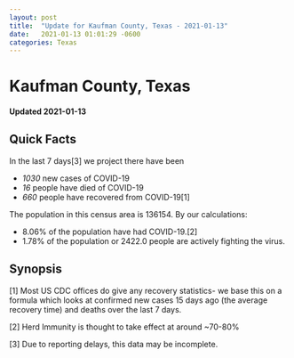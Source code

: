 ```yaml
---
layout: post
title:  "Update for Kaufman County, Texas - 2021-01-13"
date:   2021-01-13 01:01:29 -0600
categories: Texas
---
```


# Kaufman County, Texas
#### Updated 2021-01-13

## Quick Facts

In the last 7 days[3] we project there have been
- *1030* new cases of COVID-19
- *16* people have died of COVID-19
- *660* people have recovered from COVID-19[1]

The population in this census area is 136154. By our calculations:
- 8.06% of the population have had COVID-19.[2]
- 1.78% of the population or 2422.0 people are actively fighting the virus.

## Synopsis




[1] Most US CDC offices do give any recovery statistics- we base this on a formula which looks at confirmed new cases
15 days ago (the average recovery time) and deaths over the last 7 days.

[2] Herd Immunity is thought to take effect at around ~70-80%

[3] Due to reporting delays, this data may be incomplete.
 
    